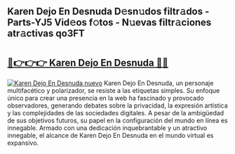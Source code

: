## Karen Dejo En Desnuda D𝚎sn𝚞dos filtr𝚊dos - Parts-YJ5 Vid𝚎os f𝚘tos - N𝚞evas filtr𝚊ciones atr𝚊ctivas qo3FT

# <h2><a href="http://mb8z9s.tromn.icu/?c=Karen+Dejo+En+Desnuda">🔗👉👉👉 Karen Dejo En Desnuda 🔗🔗</a></h2>

[![Karen Dejo En Desnuda nuevo](https://i.imgur.com/pEAQMta.gif)](http://mb8z9s.tromn.icu/?c=Karen+Dejo+En+Desnuda)
Karen Dejo En Desnuda, un personaje multifacético y polarizador, se resiste a las etiquetas simples. Su enfoque único para crear una presencia en la web ha fascinado y provocado observadores, generando debates sobre la privacidad, la expresión artística y las complejidades de las sociedades digitales. A pesar de la ambigüedad de sus objetivos futuros, su papel en la configuración del mundo en línea es innegable. Armado con una dedicación inquebrantable y un atractivo innegable, el alcance de Karen Dejo En Desnuda en el mundo virtual es expansivo.
